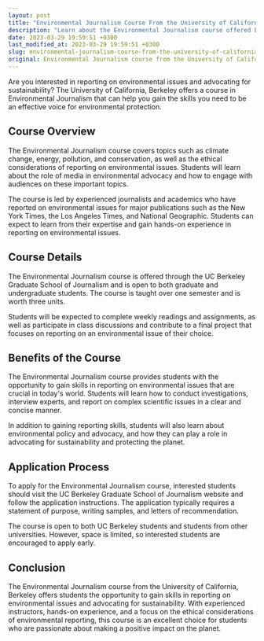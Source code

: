 ```yaml
---
layout: post
title: "Environmental Journalism Course From the University of California, Berkeley"
description: "Learn about the Environmental Journalism course offered by the University of California, Berkeley and how it can help you gain skills in reporting on environmental issues and advocating for sustainability."
date: 2023-03-29 19:59:51 +0300
last_modified_at: 2023-03-29 19:59:51 +0300
slug: environmental-journalism-course-from-the-university-of-california-berkeley
original: Environmental Journalism course from the University of California, Berkeley
---
```


Are you interested in reporting on environmental issues and advocating for sustainability? The University of California, Berkeley offers a course in Environmental Journalism that can help you gain the skills you need to be an effective voice for environmental protection.

## Course Overview

The Environmental Journalism course covers topics such as climate change, energy, pollution, and conservation, as well as the ethical considerations of reporting on environmental issues. Students will learn about the role of media in environmental advocacy and how to engage with audiences on these important topics.

The course is led by experienced journalists and academics who have reported on environmental issues for major publications such as the New York Times, the Los Angeles Times, and National Geographic. Students can expect to learn from their expertise and gain hands-on experience in reporting on environmental issues.

## Course Details

The Environmental Journalism course is offered through the UC Berkeley Graduate School of Journalism and is open to both graduate and undergraduate students. The course is taught over one semester and is worth three units.

Students will be expected to complete weekly readings and assignments, as well as participate in class discussions and contribute to a final project that focuses on reporting on an environmental issue of their choice.

## Benefits of the Course

The Environmental Journalism course provides students with the opportunity to gain skills in reporting on environmental issues that are crucial in today's world. Students will learn how to conduct investigations, interview experts, and report on complex scientific issues in a clear and concise manner.

In addition to gaining reporting skills, students will also learn about environmental policy and advocacy, and how they can play a role in advocating for sustainability and protecting the planet.

## Application Process

To apply for the Environmental Journalism course, interested students should visit the UC Berkeley Graduate School of Journalism website and follow the application instructions. The application typically requires a statement of purpose, writing samples, and letters of recommendation.

The course is open to both UC Berkeley students and students from other universities. However, space is limited, so interested students are encouraged to apply early.

## Conclusion

The Environmental Journalism course from the University of California, Berkeley offers students the opportunity to gain skills in reporting on environmental issues and advocating for sustainability. With experienced instructors, hands-on experience, and a focus on the ethical considerations of environmental reporting, this course is an excellent choice for students who are passionate about making a positive impact on the planet.